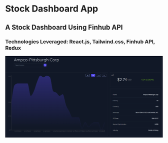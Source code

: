 # Stock Dashboard App

## A Stock Dashboard Using Finhub API


### Technologies Leveraged: React.js, Tailwind.css, Finhub API, Redux
![alt text](src/assets/screenshot.png)
